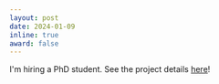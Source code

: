 ```yaml
---
layout: post
date: 2024-01-09
inline: true
award: false
---
```


I'm hiring a PhD student. See the project details [here](https://azqanadeem.github.io/projects/phd-xai-incidentresponse/)!